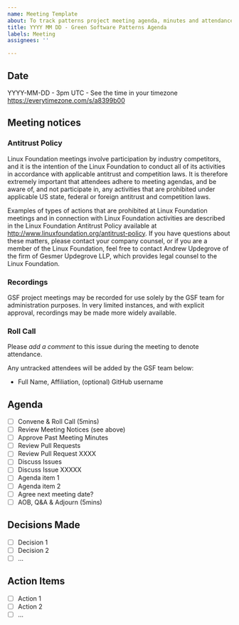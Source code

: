 ```yaml
---
name: Meeting Template
about: To track patterns project meeting agenda, minutes and attendance
title: YYYY MM DD - Green Software Patterns Agenda
labels: Meeting
assignees: ''

---
```


## Date
YYYY-MM-DD - 3pm UTC - See the time in your timezone https://everytimezone.com/s/a8399b00

## Meeting notices

### Antitrust Policy
Linux Foundation meetings involve participation by industry competitors, and it is the intention of the Linux Foundation to conduct all of its activities in accordance with applicable antitrust and competition laws. It is therefore extremely important that attendees adhere to meeting agendas, and be aware of, and not participate in, any activities that are prohibited under applicable US state, federal or foreign antitrust and competition laws.

Examples of types of actions that are prohibited at Linux Foundation meetings and in connection with Linux Foundation activities are described in the Linux Foundation Antitrust Policy available at http://www.linuxfoundation.org/antitrust-policy. If you have questions about these matters, please contact your company counsel, or if you are a member of the Linux Foundation, feel free to contact Andrew Updegrove of the firm of Gesmer Updegrove LLP, which provides legal counsel to the Linux Foundation.

### Recordings
GSF project meetings may be recorded for use solely by the GSF team for administration purposes. In very limited instances, and with explicit approval, recordings may be made more widely available.

### Roll Call 
Please *add a comment* to this issue during the meeting to denote attendance.

Any untracked attendees will be added by the GSF team below:
- Full Name, Affiliation, (optional) GitHub username

## Agenda
- [ ] Convene & Roll Call (5mins)
- [ ] Review Meeting Notices (see above)
- [ ] Approve Past Meeting Minutes
- [ ] Review Pull Requests
- [ ] Review Pull Request XXXX
- [ ] Discuss Issues
- [ ] Discuss Issue XXXXX
- [ ] Agenda item 1
- [ ] Agenda item 2
- [ ] Agree next meeting date?
- [ ] AOB, Q&A & Adjourn (5mins)

## Decisions Made
- [ ] Decision 1
- [ ] Decision 2
- [ ] ...

## Action Items
- [ ] Action 1
- [ ] Action 2
- [ ] ...
